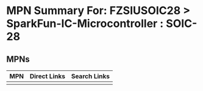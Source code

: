



# MPN Summary For: FZSIUSOIC28 > SparkFun-IC-Microcontroller : SOIC-28

## MPNs
  

|MPN|Direct Links|Search Links|
| :--- | :--- | :--- |
||||
